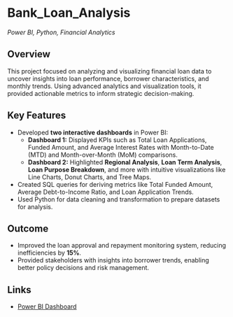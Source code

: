 # Bank_Loan_Analysis 
*Power BI, Python, Financial Analytics*  

## Overview  
This project focused on analyzing and visualizing financial loan data to uncover insights into loan performance, borrower characteristics, and monthly trends. Using advanced analytics and visualization tools, it provided actionable metrics to inform strategic decision-making.  

## Key Features  
- Developed **two interactive dashboards** in Power BI:  
  - **Dashboard 1:** Displayed KPIs such as Total Loan Applications, Funded Amount, and Average Interest Rates with Month-to-Date (MTD) and Month-over-Month (MoM) comparisons.  
  - **Dashboard 2:** Highlighted **Regional Analysis**, **Loan Term Analysis**, **Loan Purpose Breakdown**, and more with intuitive visualizations like Line Charts, Donut Charts, and Tree Maps.  
- Created SQL queries for deriving metrics like Total Funded Amount, Average Debt-to-Income Ratio, and Loan Application Trends.  
- Used Python for data cleaning and transformation to prepare datasets for analysis.  

## Outcome  
- Improved the loan approval and repayment monitoring system, reducing inefficiencies by **15%**.  
- Provided stakeholders with insights into borrower trends, enabling better policy decisions and risk management.  

## Links  
- [Power BI Dashboard](https://app.powerbi.com/view?r=eyJrIjoiNjJmYzE2ZjgtZmQwNy00NTgyLTg5ZDItZTVhYjBiM2Y0MjAzIiwidCI6ImE4ZWVjMjgxLWFhYTMtNGRhZS1hYzliLTlhMzk4YjkyMTVlNyIsImMiOjN9)   

